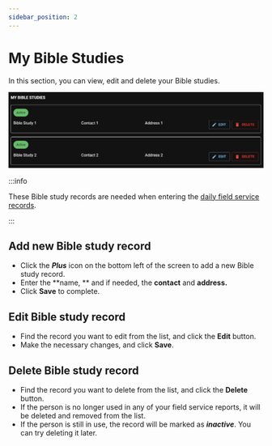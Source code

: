 ```yaml
---
sidebar_position: 2
---
```


# My Bible Studies

In this section, you can view, edit and delete your Bible studies.

![My Bible Studies](./cpe_my_bible_studies_1.png)

:::info

These Bible study records are needed when entering the [daily field service records](./my_reports#bible-studies).

:::

## Add new Bible study record

- Click the **_Plus_** icon on the bottom left of the screen to add a new Bible study record.
- Enter the **name, ** and if needed, the **contact** and **address.**
- Click **Save** to complete.

## Edit Bible study record

- Find the record you want to edit from the list, and click the **Edit** button.
- Make the necessary changes, and click **Save**.

## Delete Bible study record

- Find the record you want to delete from the list, and click the **Delete** button.
- If the person is no longer used in any of your field service reports, it will be deleted and removed from the list.
- If the person is still in use, the record will be marked as **_inactive_**. You can try deleting it later.
